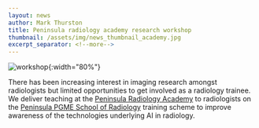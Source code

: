 ```yaml
---
layout: news
author: Mark Thurston
title: Peninsula radiology academy research workshop
thumbnail: /assets/img/news_thumbnail_academy.jpg
excerpt_separator: <!--more-->
---
```


![workshop](/assets/img/news_academy.png){:width="80%"}

There has been increasing interest in imaging research amongst radiologists but
limited opportunities to get involved as a radiology trainee. We deliver
teaching at the [Peninsula Radiology Academy](https://www.penra.org.uk/) to
radiologists on the [Peninsula PGME School of
Radiology](https://radiology.peninsuladeanery.nhs.uk/) training scheme to
improve awareness of the technologies underlying AI in radiology.
